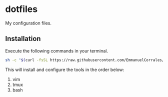 dotfiles
======
My configuration files.

Installation
------
Execute the following commands in your terminal.
```bash
sh -c "$(curl -fsSL https://raw.githubusercontent.com/EmmanuelCorrales/dotfiles/master/tools/install.sh)"
```
This will install and configure the tools in the order below:
1. vim
2. tmux
3. bash
